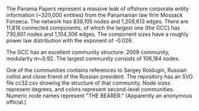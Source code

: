  The Panama Papers represent a massive leak of offshore corporate entity information (~320,000 entities) 
 from the Panamanian law firm Mossack Fonseca. The network has 838,105 nodes and 1,208,613 edges. 
 There are 11,816 connected components, of which the largest one (the GCC) has 730,601 nodes and 1,104,306 edges. 
 The component sizes have a roughly power law distribution with the exponent of -0.026.

The GCC has an excellent community structure: 2009 community, modularity m~0.92. 
The largest community consists of 106,184 nodes.

One of the communities contains references to Sergey Roldugin, Russian cellist and close friend of the Russian president. 
The repository has an SVG file cc32.csv showing the structure of that community. Node sizes represent degrees, 
and colors represent second-level communities. Numeric node names represent "THE BEARER." (Apparently an anonymous official.)
